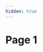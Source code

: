```yaml
---
hidden: true
---
```


# Page 1



<div><figure><img src="../.gitbook/assets/20241030_174625.jpg" alt=""><figcaption></figcaption></figure> <figure><img src="../.gitbook/assets/20241031_154749.jpg" alt=""><figcaption></figcaption></figure> <figure><img src="../.gitbook/assets/IMGP2118.JPG" alt=""><figcaption></figcaption></figure> <figure><img src="../.gitbook/assets/IMGP2120.JPG" alt=""><figcaption></figcaption></figure> <figure><img src="../.gitbook/assets/IMGP2121.JPG" alt=""><figcaption></figcaption></figure> <figure><img src="../.gitbook/assets/IMGP2129.JPG" alt=""><figcaption></figcaption></figure> <figure><img src="../.gitbook/assets/IMGP2189.JPG" alt=""><figcaption></figcaption></figure> <figure><img src="../.gitbook/assets/IMGP2193.JPG" alt=""><figcaption></figcaption></figure></div>
